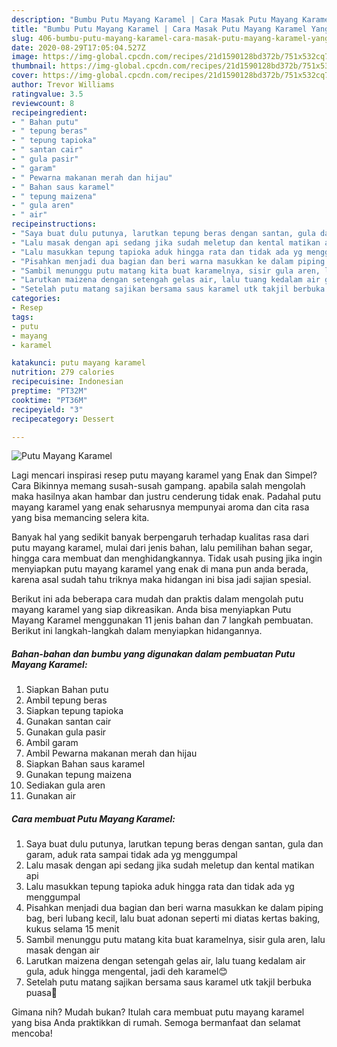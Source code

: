 ```yaml
---
description: "Bumbu Putu Mayang Karamel | Cara Masak Putu Mayang Karamel Yang Lezat Sekali"
title: "Bumbu Putu Mayang Karamel | Cara Masak Putu Mayang Karamel Yang Lezat Sekali"
slug: 406-bumbu-putu-mayang-karamel-cara-masak-putu-mayang-karamel-yang-lezat-sekali
date: 2020-08-29T17:05:04.527Z
image: https://img-global.cpcdn.com/recipes/21d1590128bd372b/751x532cq70/putu-mayang-karamel-foto-resep-utama.jpg
thumbnail: https://img-global.cpcdn.com/recipes/21d1590128bd372b/751x532cq70/putu-mayang-karamel-foto-resep-utama.jpg
cover: https://img-global.cpcdn.com/recipes/21d1590128bd372b/751x532cq70/putu-mayang-karamel-foto-resep-utama.jpg
author: Trevor Williams
ratingvalue: 3.5
reviewcount: 8
recipeingredient:
- " Bahan putu"
- " tepung beras"
- " tepung tapioka"
- " santan cair"
- " gula pasir"
- " garam"
- " Pewarna makanan merah dan hijau"
- " Bahan saus karamel"
- " tepung maizena"
- " gula aren"
- " air"
recipeinstructions:
- "Saya buat dulu putunya, larutkan tepung beras dengan santan, gula dan garam, aduk rata sampai tidak ada yg menggumpal"
- "Lalu masak dengan api sedang jika sudah meletup dan kental matikan api"
- "Lalu masukkan tepung tapioka aduk hingga rata dan tidak ada yg menggumpal"
- "Pisahkan menjadi dua bagian dan beri warna masukkan ke dalam piping bag, beri lubang kecil, lalu buat adonan seperti mi diatas kertas baking, kukus selama 15 menit"
- "Sambil menunggu putu matang kita buat karamelnya, sisir gula aren, lalu masak dengan air"
- "Larutkan maizena dengan setengah gelas air, lalu tuang kedalam air gula, aduk hingga mengental, jadi deh karamel😊"
- "Setelah putu matang sajikan bersama saus karamel utk takjil berbuka puasa🤗"
categories:
- Resep
tags:
- putu
- mayang
- karamel

katakunci: putu mayang karamel 
nutrition: 279 calories
recipecuisine: Indonesian
preptime: "PT32M"
cooktime: "PT36M"
recipeyield: "3"
recipecategory: Dessert

---
```



![Putu Mayang Karamel](https://img-global.cpcdn.com/recipes/21d1590128bd372b/751x532cq70/putu-mayang-karamel-foto-resep-utama.jpg)

Lagi mencari inspirasi resep putu mayang karamel yang Enak dan Simpel? Cara Bikinnya memang susah-susah gampang. apabila salah mengolah maka hasilnya akan hambar dan justru cenderung tidak enak. Padahal putu mayang karamel yang enak seharusnya mempunyai aroma dan cita rasa yang bisa memancing selera kita.

Banyak hal yang sedikit banyak berpengaruh terhadap kualitas rasa dari putu mayang karamel, mulai dari jenis bahan, lalu pemilihan bahan segar, hingga cara membuat dan menghidangkannya. Tidak usah pusing jika ingin menyiapkan putu mayang karamel yang enak di mana pun anda berada, karena asal sudah tahu triknya maka hidangan ini bisa jadi sajian spesial.




Berikut ini ada beberapa cara mudah dan praktis dalam mengolah putu mayang karamel yang siap dikreasikan. Anda bisa menyiapkan Putu Mayang Karamel menggunakan 11 jenis bahan dan 7 langkah pembuatan. Berikut ini langkah-langkah dalam menyiapkan hidangannya.

<!--inarticleads1-->

##### Bahan-bahan dan bumbu yang digunakan dalam pembuatan Putu Mayang Karamel:

1. Siapkan  Bahan putu
1. Ambil  tepung beras
1. Siapkan  tepung tapioka
1. Gunakan  santan cair
1. Gunakan  gula pasir
1. Ambil  garam
1. Ambil  Pewarna makanan merah dan hijau
1. Siapkan  Bahan saus karamel
1. Gunakan  tepung maizena
1. Sediakan  gula aren
1. Gunakan  air




<!--inarticleads2-->

##### Cara membuat Putu Mayang Karamel:

1. Saya buat dulu putunya, larutkan tepung beras dengan santan, gula dan garam, aduk rata sampai tidak ada yg menggumpal
1. Lalu masak dengan api sedang jika sudah meletup dan kental matikan api
1. Lalu masukkan tepung tapioka aduk hingga rata dan tidak ada yg menggumpal
1. Pisahkan menjadi dua bagian dan beri warna masukkan ke dalam piping bag, beri lubang kecil, lalu buat adonan seperti mi diatas kertas baking, kukus selama 15 menit
1. Sambil menunggu putu matang kita buat karamelnya, sisir gula aren, lalu masak dengan air
1. Larutkan maizena dengan setengah gelas air, lalu tuang kedalam air gula, aduk hingga mengental, jadi deh karamel😊
1. Setelah putu matang sajikan bersama saus karamel utk takjil berbuka puasa🤗




Gimana nih? Mudah bukan? Itulah cara membuat putu mayang karamel yang bisa Anda praktikkan di rumah. Semoga bermanfaat dan selamat mencoba!
